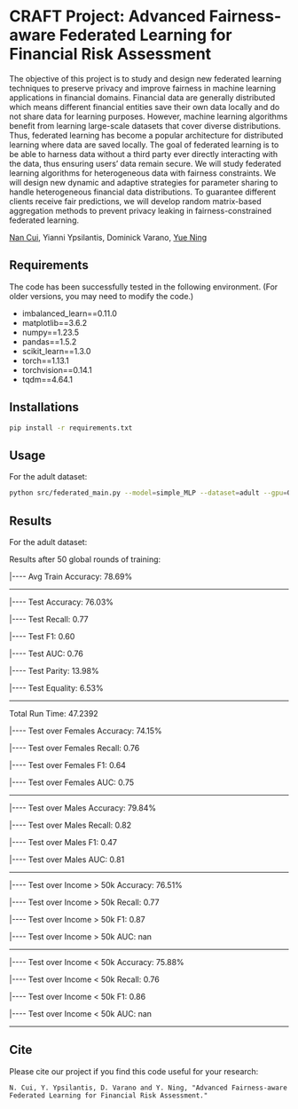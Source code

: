 # CRAFT Project: Advanced Fairness-aware Federated Learning for Financial Risk Assessment

The objective of this project is to study and design new federated learning techniques to preserve privacy and improve fairness 
in machine learning applications in financial domains. Financial data are generally distributed which means different financial
entities save their own data locally and do not share data for learning purposes. However, machine learning algorithms benefit 
from learning large-scale datasets that cover diverse distributions. Thus, federated learning has become a popular architecture 
for distributed learning where data are saved locally. The goal of federated learning is to be able to harness data without a 
third party ever directly interacting with the data, thus ensuring users’ data remain secure. We will study federated learning 
algorithms for heterogeneous data with fairness constraints. We will design new dynamic and adaptive strategies for parameter sharing 
to handle heterogeneous financial data distributions. To guarantee different clients receive fair predictions, we will develop random
matrix-based aggregation methods to prevent privacy leaking in fairness-constrained federated learning.

[Nan Cui](https://www.linkedin.com/in/nan-cui-997aa9212/), Yianni Ypsilantis, Dominick Varano, [Yue Ning](https://yue-ning.github.io/)


## Requirements

The code has been successfully tested in the following environment. (For older versions, you may need to modify the code.)

- imbalanced_learn==0.11.0
- matplotlib==3.6.2
- numpy==1.23.5
- pandas==1.5.2
- scikit_learn==1.3.0
- torch==1.13.1
- torchvision==0.14.1
- tqdm==4.64.1


## Installations

```bash
pip install -r requirements.txt
```

## Usage

For the adult dataset:

```bash
python src/federated_main.py --model=simple_MLP --dataset=adult --gpu=0 --optimizer=adam --epochs=50 --local_ep=20 --lr=0.001 --sens_drop_flag=1 --aggregate_method=fair --imbalance_method=adasyn --iid=0 --male_to_female_ratio=1 --num_users=100 --loss_type=bce --beta=0.6 --tau=1 --fair_regulization=1
```

## Results

For the adult dataset:

Results after 50 global rounds of training:

|---- Avg Train Accuracy: 78.69%

-----------------------------------------------

|---- Test Accuracy: 76.03%

|---- Test Recall: 0.77

|---- Test F1: 0.60

|---- Test AUC: 0.76

|---- Test Parity: 13.98%

|---- Test Equality: 6.53%

-----------------------------------------------

 Total Run Time: 47.2392
 
|---- Test over Females Accuracy: 74.15%

|---- Test over Females Recall: 0.76

|---- Test over Females F1: 0.64

|---- Test over Females AUC: 0.75

-----------------------------------------------

|---- Test over Males Accuracy: 79.84%

|---- Test over Males Recall: 0.82

|---- Test over Males F1: 0.47

|---- Test over Males AUC: 0.81

-----------------------------------------------

|---- Test over Income > 50k Accuracy: 76.51%

|---- Test over Income > 50k Recall: 0.77

|---- Test over Income > 50k F1: 0.87

|---- Test over Income > 50k AUC: nan

-----------------------------------------------

|---- Test over Income < 50k Accuracy: 75.88%

|---- Test over Income < 50k Recall: 0.76

|---- Test over Income < 50k F1: 0.86

|---- Test over Income < 50k AUC: nan

-----------------------------------------------

## Cite

Please cite our project if you find this code useful for your research:

```
N. Cui, Y. Ypsilantis, D. Varano and Y. Ning, "Advanced Fairness-aware Federated Learning for Financial Risk Assessment."
```
